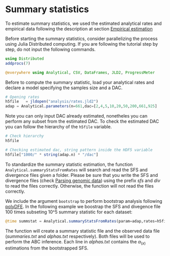# Summary statistics
To estimate summary statistics, we used the estimated analytical rates and empirical data following the description at section [Empirical estimation](empirical.md)

Before starting the summary statistics, consider parallelizing the process using Julia Distributed computing. If you are following the tutorial step by step, do not input the following commands.

```julia
using Distributed
addprocs(7)

@everywhere using Analytical, CSV, DataFrames, JLD2, ProgressMeter
```

Before to compute the summary statistic, load your analytical rates and declare a model specifying the samples size and a DAC.

```julia
# Opening rates
h5file   = jldopen("analysis/rates.jld2")
adap = Analytical.parameters(n=661,dac=[2,4,5,10,20,50,200,661,925]
```

Note you can only input DAC already estimated, nonetheles you can perform any subset from the estimated DAC. To check the estimated DAC you can follow the hierarchy of the ```h5file``` variable.

```julia 
# Check hierarchy
h5file
```

```julia
# Checking estimated dac, string pattern inside the HDF5 variable
h5file["1000/" * string(adap.n) * "/dac"]
```

To standardize the summary statistic estimation, the function ```Analytical.summaryStatsFromRates``` will search and read the SFS and divergence files given a folder. Please be sure that you write the SFS and divergence files (check [Parsing genomic data](data.md)) using the prefix *sfs* and *div* to read the files correctly. Otherwise, the function will not read the files correctly.

We include the argument ```bootstrap``` to perform bootstrap analysis following [polyDFE](https://github.com/paula-tataru/polyDFE). In the following example we boostrap the SFS and divegence file 100 times subseting 10^5 summary statistic for each dataset:

```julia
@time summstat = Analytical.summaryStatsFromRates(param=adap,rates=h5file,analysisFolder="analysis/",summstatSize=10^5,replicas=100,bootstrap=true);
```

The function will create a summary statistic file and the observed data file (*summaries.txt* and *alphas.txt* respectively). Both files will be used to perform the ABC inference. Each line in *alphas.txt* contains the $\alpha_(x)$ estimations from the bootstrapped SFS.
